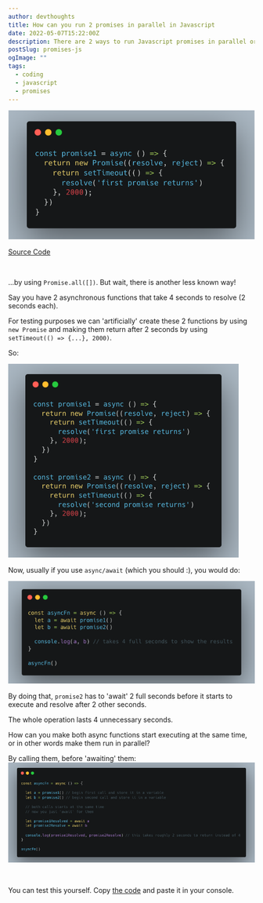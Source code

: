 ```yaml
---
author: devthoughts
title: How can you run 2 promises in parallel in Javascript
date: 2022-05-07T15:22:00Z
description: There are 2 ways to run Javascript promises in parallel or concurrently; by using Promise.all or by calling the promises before awaiting them
postSlug: promises-js
ogImage: ""
tags:
  - coding
  - javascript
  - promises
---
```


![Promises image](/public/assets/images/promises.png)

[Source Code](https://github.com/Nderim1/javascript/blob/main/promises.js)

<br>

...by using `Promise.all([])`.
But wait, there is another less known way!

Say you have 2 asynchronous functions that take 4 seconds to resolve (2 seconds each).

For testing purposes we can 'artificially' create these 2 functions by using `new Promise`
and making them return after 2 seconds by using `setTimeout(() => {...}, 2000)`.

So:

![Creating two promises that takes 2 seconds each to resolve](/public//assets/images/promises2.png)

Now, usually if you use `async/await` (which you should :), you would do:

![How you usually resolve promises with async/await](../../../public/assets/images/promises3.png)

By doing that, `promise2` has to 'await' 2 full seconds before it starts to execute and resolve after 2 other seconds.

The whole operation lasts 4 unnecessary seconds.

How can you make both async functions start executing at the same time, or in other words make them run in parallel?

By calling them, before 'awaiting' them:
![Calling promises before awaiting them, makes them run in parallel](/public/assets/images/promises4.png)

<br>

You can test this yourself.
Copy [the code](https://github.com/Nderim1/javascript/blob/main/promises.js) and paste it in your console.
